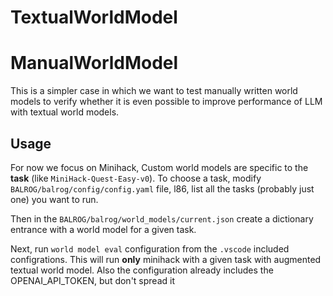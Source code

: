 # TextualWorldModel

# ManualWorldModel

This is a simpler case in which we want to test manually written world models to verify whether it is even possible to improve performance of LLM with textual world models.

## Usage

For now we focus on Minihack, Custom world models are specific to the **task** (like `MiniHack-Quest-Easy-v0`). To choose a task, modify `BALROG/balrog/config/config.yaml` file, l86, list all the tasks (probably just one) you want to run.

Then in the `BALROG/balrog/world_models/current.json` create a dictionary entrance with a world model for a given task.

Next, run `world model eval` configuration from the `.vscode` included configrations. This will run **only** minihack with a given task with augmented textual world model. Also the configuration already includes the OPENAI_API_TOKEN, but don't spread it
